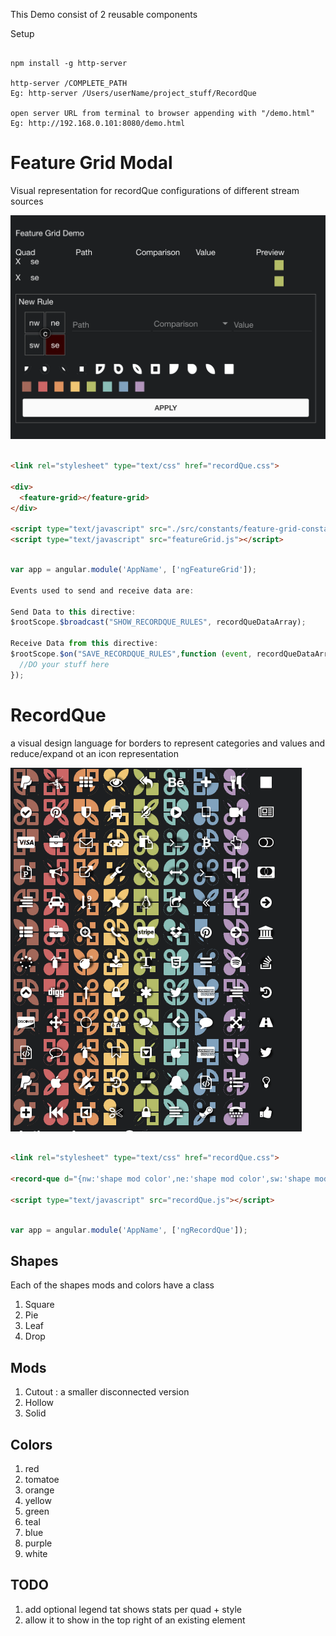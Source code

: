 This Demo consist of 2 reusable components

Setup

```

npm install -g http-server

http-server /COMPLETE_PATH
Eg: http-server /Users/userName/project_stuff/RecordQue

open server URL from terminal to browser appending with "/demo.html"
Eg: http://192.168.0.101:8080/demo.html

```

# Feature Grid Modal
Visual representation for recordQue configurations of different stream sources

![](docs/featureGridModal.png)

```html

<link rel="stylesheet" type="text/css" href="recordQue.css">

<div>
  <feature-grid></feature-grid>
</div>

<script type="text/javascript" src="./src/constants/feature-grid-constant.js"></script>
<script type="text/javascript" src="featureGrid.js"></script>

```
```javascript

var app = angular.module('AppName', ['ngFeatureGrid']);

Events used to send and receive data are:

Send Data to this directive:
$rootScope.$broadcast("SHOW_RECORDQUE_RULES", recordQueDataArray);

Receive Data from this directive:
$rootScope.$on("SAVE_RECORDQUE_RULES",function (event, recordQueDataArray) {
  //DO your stuff here
});

```

# RecordQue
a visual design language for borders to represent categories and values and reduce/expand ot an icon representation

![](docs/example.png)

```html

<link rel="stylesheet" type="text/css" href="recordQue.css">

<record-que d="{nw:'shape mod color',ne:'shape mod color',sw:'shape mod color',se:'shape mod color', c:'fa-icon color'}"></record-que>

<script type="text/javascript" src="recordQue.js"></script>

```
```javascript

var app = angular.module('AppName', ['ngRecordQue']);

```

## Shapes

Each of the shapes mods and colors have a class

1. Square
2. Pie
3. Leaf
4. Drop

## Mods

1. Cutout : a smaller disconnected version
1. Hollow
1. Solid

## Colors

1. red
2. tomatoe
3. orange
4. yellow
5. green
6. teal
7. blue
8. purple
9. white

## TODO

1. add optional legend tat shows stats per quad + style
1. allow it to show in the top right of an existing element
